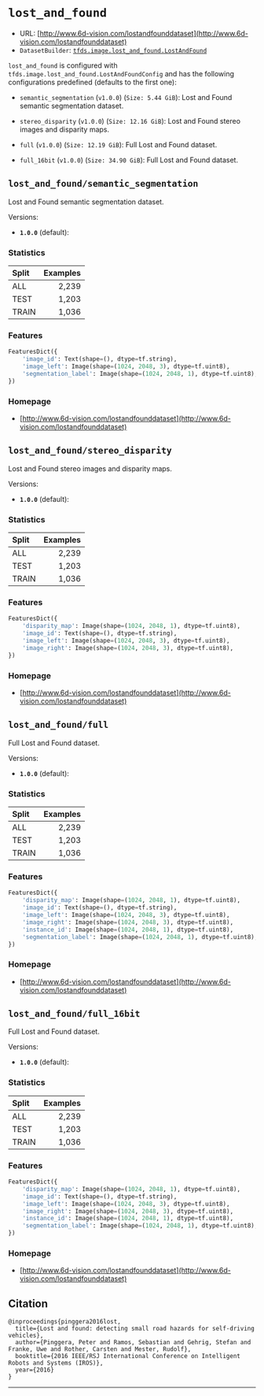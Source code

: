 <div itemscope itemtype="http://schema.org/Dataset">
  <div itemscope itemprop="includedInDataCatalog" itemtype="http://schema.org/DataCatalog">
    <meta itemprop="name" content="TensorFlow Datasets" />
  </div>

  <meta itemprop="name" content="lost_and_found" />
  <meta itemprop="description" content="&#10;The LostAndFound Dataset addresses the problem of detecting unexpected small obstacles on&#10;the road often caused by lost cargo. The dataset comprises 112 stereo video sequences&#10;with 2104 annotated frames (picking roughly every tenth frame from the recorded data).&#10;&#10;The dataset is designed analogous to the &#x27;Cityscapes&#x27; dataset. The datset provides:&#10;- stereo image pairs in either 8 or 16 bit color resolution&#10;- precomputed disparity maps&#10;- coarse semantic labels for objects and street&#10;&#10;Descriptions of the labels are given here: http://www.6d-vision.com/laf_table.pdf&#10;&#10;&#10;To use this dataset:&#10;&#10;```python&#10;import tensorflow_datasets as tfds&#10;&#10;ds = tfds.load(&#x27;lost_and_found&#x27;, split=&#x27;train&#x27;)&#10;for ex in ds.take(4):&#10;  print(ex)&#10;```&#10;&#10;See [the guide](https://www.tensorflow.org/datasets/overview) for more&#10;informations on [tensorflow_datasets](https://www.tensorflow.org/datasets).&#10;&#10;" />
  <meta itemprop="url" content="https://www.tensorflow.org/datasets/catalog/lost_and_found" />
  <meta itemprop="sameAs" content="http://www.6d-vision.com/lostandfounddataset" />
  <meta itemprop="citation" content="&#10;@inproceedings{pinggera2016lost,&#10;  title={Lost and found: detecting small road hazards for self-driving vehicles},&#10;  author={Pinggera, Peter and Ramos, Sebastian and Gehrig, Stefan and Franke, Uwe and Rother, Carsten and Mester, Rudolf},&#10;  booktitle={2016 IEEE/RSJ International Conference on Intelligent Robots and Systems (IROS)},&#10;  year={2016}&#10;}&#10;" />
</div>

# `lost_and_found`

*   URL:
    [http://www.6d-vision.com/lostandfounddataset](http://www.6d-vision.com/lostandfounddataset)
*   `DatasetBuilder`:
    [`tfds.image.lost_and_found.LostAndFound`](https://github.com/tensorflow/datasets/tree/master/tensorflow_datasets/image/lost_and_found.py)

`lost_and_found` is configured with
`tfds.image.lost_and_found.LostAndFoundConfig` and has the following
configurations predefined (defaults to the first one):

*   `semantic_segmentation` (`v1.0.0`) (`Size: 5.44 GiB`): Lost and Found
    semantic segmentation dataset.

*   `stereo_disparity` (`v1.0.0`) (`Size: 12.16 GiB`): Lost and Found stereo
    images and disparity maps.

*   `full` (`v1.0.0`) (`Size: 12.19 GiB`): Full Lost and Found dataset.

*   `full_16bit` (`v1.0.0`) (`Size: 34.90 GiB`): Full Lost and Found dataset.

## `lost_and_found/semantic_segmentation`
Lost and Found semantic segmentation dataset.

Versions:

*   **`1.0.0`** (default):

### Statistics

Split | Examples
:---- | -------:
ALL   | 2,239
TEST  | 1,203
TRAIN | 1,036

### Features
```python
FeaturesDict({
    'image_id': Text(shape=(), dtype=tf.string),
    'image_left': Image(shape=(1024, 2048, 3), dtype=tf.uint8),
    'segmentation_label': Image(shape=(1024, 2048, 1), dtype=tf.uint8),
})
```

### Homepage

*   [http://www.6d-vision.com/lostandfounddataset](http://www.6d-vision.com/lostandfounddataset)

## `lost_and_found/stereo_disparity`
Lost and Found stereo images and disparity maps.

Versions:

*   **`1.0.0`** (default):

### Statistics

Split | Examples
:---- | -------:
ALL   | 2,239
TEST  | 1,203
TRAIN | 1,036

### Features
```python
FeaturesDict({
    'disparity_map': Image(shape=(1024, 2048, 1), dtype=tf.uint8),
    'image_id': Text(shape=(), dtype=tf.string),
    'image_left': Image(shape=(1024, 2048, 3), dtype=tf.uint8),
    'image_right': Image(shape=(1024, 2048, 3), dtype=tf.uint8),
})
```

### Homepage

*   [http://www.6d-vision.com/lostandfounddataset](http://www.6d-vision.com/lostandfounddataset)

## `lost_and_found/full`
Full Lost and Found dataset.

Versions:

*   **`1.0.0`** (default):

### Statistics

Split | Examples
:---- | -------:
ALL   | 2,239
TEST  | 1,203
TRAIN | 1,036

### Features
```python
FeaturesDict({
    'disparity_map': Image(shape=(1024, 2048, 1), dtype=tf.uint8),
    'image_id': Text(shape=(), dtype=tf.string),
    'image_left': Image(shape=(1024, 2048, 3), dtype=tf.uint8),
    'image_right': Image(shape=(1024, 2048, 3), dtype=tf.uint8),
    'instance_id': Image(shape=(1024, 2048, 1), dtype=tf.uint8),
    'segmentation_label': Image(shape=(1024, 2048, 1), dtype=tf.uint8),
})
```

### Homepage

*   [http://www.6d-vision.com/lostandfounddataset](http://www.6d-vision.com/lostandfounddataset)

## `lost_and_found/full_16bit`
Full Lost and Found dataset.

Versions:

*   **`1.0.0`** (default):

### Statistics

Split | Examples
:---- | -------:
ALL   | 2,239
TEST  | 1,203
TRAIN | 1,036

### Features
```python
FeaturesDict({
    'disparity_map': Image(shape=(1024, 2048, 1), dtype=tf.uint8),
    'image_id': Text(shape=(), dtype=tf.string),
    'image_left': Image(shape=(1024, 2048, 3), dtype=tf.uint8),
    'image_right': Image(shape=(1024, 2048, 3), dtype=tf.uint8),
    'instance_id': Image(shape=(1024, 2048, 1), dtype=tf.uint8),
    'segmentation_label': Image(shape=(1024, 2048, 1), dtype=tf.uint8),
})
```

### Homepage

*   [http://www.6d-vision.com/lostandfounddataset](http://www.6d-vision.com/lostandfounddataset)

## Citation
```
@inproceedings{pinggera2016lost,
  title={Lost and found: detecting small road hazards for self-driving vehicles},
  author={Pinggera, Peter and Ramos, Sebastian and Gehrig, Stefan and Franke, Uwe and Rother, Carsten and Mester, Rudolf},
  booktitle={2016 IEEE/RSJ International Conference on Intelligent Robots and Systems (IROS)},
  year={2016}
}
```

--------------------------------------------------------------------------------
